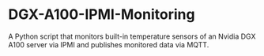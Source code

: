 # DGX-A100-IPMI-Monitoring
A Python script that monitors built-in temperature sensors of an Nvidia DGX A100 server via IPMI and publishes monitored data via MQTT.
